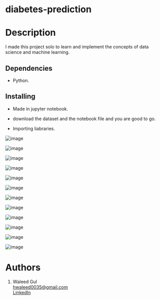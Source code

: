 # diabetes-prediction
# Description
I made this project solo to learn and implement the concepts of data science and machine learning.
## Dependencies ##
* Python.
## Installing ##
* Made in jupyter notebook.
* download the dataset and the notebook file and you are good to go.

* Importing liabraries.

![image](https://user-images.githubusercontent.com/84980384/159522055-d9a517e0-cb3f-4fcc-a341-88819c195e41.png)

![image](https://user-images.githubusercontent.com/84980384/159732400-a8c6b2cc-076a-4c9f-8fb8-ec873f8e39f9.png)

![image](https://user-images.githubusercontent.com/84980384/159732469-0be8763f-c99d-4d3e-8b0a-66534041cc03.png)

![image](https://user-images.githubusercontent.com/84980384/159732539-ad663703-3c34-4903-ae48-62744941d635.png)

![image](https://user-images.githubusercontent.com/84980384/159732588-f5288956-6535-4de6-b682-2f491cd345f8.png)

![image](https://user-images.githubusercontent.com/84980384/159732631-fb88990f-97de-48aa-b4ac-106bcfc0fc2d.png)

![image](https://user-images.githubusercontent.com/84980384/159732682-9a30715c-2a82-419d-b42c-d46c632b6aa0.png)

![image](https://user-images.githubusercontent.com/84980384/159733038-e7ddae24-b7fa-4e8b-9f56-dfe0f4210e23.png)

![image](https://user-images.githubusercontent.com/84980384/159733091-414f572d-3a3f-47d3-9775-f68335d6f599.png)

![image](https://user-images.githubusercontent.com/84980384/159733137-00e82385-7a93-4e7d-b76e-a94c59350927.png)

![image](https://user-images.githubusercontent.com/84980384/159733562-bb4d8490-6f66-4108-a8df-398d35ccdea1.png)

![image](https://user-images.githubusercontent.com/84980384/159733674-91747463-a315-4d97-a7d7-0dda9a395531.png)









# Authors
1. ​Waleed Gul<br> 
 ​hwaleed0035@gmail.com<br> 
 ​[​LinkedIn​](https://www.linkedin.com/in/waleedgul92/)
